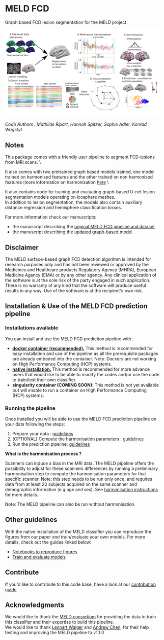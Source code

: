 # MELD FCD 
Graph based FCD lesion segmentation for the MELD project.

![overview](https://raw.githubusercontent.com//MELDProject/meld_graph/dev_docker/docs/images/overview.png)

*Code Authors : Mathilde Ripart, Hannah Spitzer, Sophie Adler, Konrad Wagstyl*

## Notes

This package comes with a friendly user pipeline to segment FCD-lesions from MRI scans. \

It also comes with two pretrained graph based models trained, one model trained on harmonised features and the other trained on non harmonised features (more information on harmonisation [here](https://meld-graph.readthedocs.io/en/latest/harmonisation.html) \

It also contains code for training and evaluating graph-based U-net lesion segmentation models operating on icosphere meshes. \
In addition to lesion segmentation, the models also contain auxiliary distance regression and hemisphere classification losses.

For more information check our manuscripts: 
- the manuscript describing the [original MELD FCD pipeline and dataset](https://academic.oup.com/brain/advance-article/doi/10.1093/brain/awac224/6659752)
- the manuscript describing the [updated graph-based model](https://arxiv.org/abs/2306.01375)

## Disclaimer

The MELD surface-based graph FCD detection algorithm is intended for research purposes only and has not been reviewed or approved by the Medicines and Healthcare products Regulatory Agency (MHRA), European Medicine Agency (EMA) or by any other agency. Any clinical application of the software is at the sole risk of the party engaged in such application. There is no warranty of any kind that the software will produce useful results in any way. Use of the software is at the recipient's own risk.

## Installation & Use of the MELD FCD prediction pipeline

### Installations available 
You can install and use the MELD FCD prediction pipeline with :
- [**docker container (recommended).**](https://meld-graph.readthedocs.io/en/latest/install_docker.html) This method is recommended for easy installation and use of the pipeline as all the prerequisite packages are already embeded into the container. Note: Dockers are not working on High Performance Computing (HCP) systems.
- [**native installation.**](https://meld-graph.readthedocs.io/en/latest/install_native.html) This method is recommended for more advance users that would like to be able to modify the codes and/or use the code to train/test their own classifier. 
- **singularity container (COMING SOON)**: This method is not yet available but will enable to run a container on High Performance Computing (HCP) systems. 

### Running the pipeline 
Once installed you will be able to use the MELD FCD prediction pipeline on your data following the steps:
1. Prepare your data : [guidelines](https://meld-graph.readthedocs.io/en/latest/prepare_data.html)
2. (OPTIONAL) Compute the harmonisation parameters : [guidelines](https://meld-graph.readthedocs.io/en/latest/harmonisation.html)
3. Run the prediction pipeline: [guidelines](https:/meld-graph.readthedocs.io/en/latest/run_prediction_pipeline.html)


**What is the harmonisation process ?**

Scanners can induce a bias in the MRI data. The MELD pipeline offers the possibility to adjust for these scanners differences by running a preliminary harmonisation step to compute the harmonisation parameters for that specific scanner. Note: this step needs to be run only once, and requires data from at least 20 subjects acquired on the same scanner and demographic information (e.g age and sex). See [harmonisation instructions](https://meld-graph.readthedocs.io/en/latest/harmonisation.html) for more details. 

Note: The MELD pipeline can also be run without harmonisation. 

## Other guidelines
With the native installation of the MELD classifier you can reproduce the figures from our paper and train/evaluate your own models.
For more details, check out the guides linked below:
- [Notebooks to reproduce figures](https://meld-graph.readthedocs.io/en/latest/figure_notebooks.html)
- [Train and evaluate models](https://meld-graph.readthedocs.io/en/latest/train_evaluate.html)

## Contribute
If you'd like to contribute to this code base, have a look at our [contribution guide](https://meld-graph.readthedocs.io/en/latest/contributing.html)


## Acknowledgments

We would like to thank the [MELD consortium](https://meldproject.github.io//docs/collaborator_list.pdf) for providing the data to train this classifier and their expertise to build this pipeline.\
We would like to thank [Lennart Walger](https://github.com/1-w) and [Andrew Chen](https://github.com/andy1764), for their help testing and improving the MELD pipeline to v1.1.0
